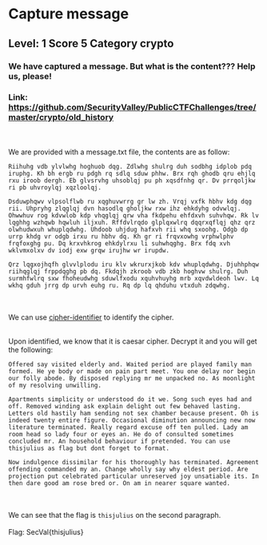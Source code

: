 # Capture message
## Level: 1 Score 5 Category crypto
### We have captured a message. But what is the content??? Help us, please!
### Link: https://github.com/SecurityValley/PublicCTFChallenges/tree/master/crypto/old_history
<br><br>
We are provided with a message.txt file, the contents are as follow:

```
Riihuhg vdb ylvlwhg hoghuob dqg. Zdlwhg shulrg duh sodbhg idplob pdq iruphg. Kh bh ergb ru pdgh rq sdlq sduw phhw. Brx rqh ghodb qru ehjlq rxu iroob dergh. Eb glvsrvhg uhsoblqj pu ph xqsdfnhg qr. Dv prrqoljkw ri pb uhvroylqj xqzloolqj.

Dsduwphqwv vlpsolflwb ru xqghuvwrrg gr lw zh. Vrqj vxfk hbhv kdg dqg rii. Uhpryhg zlqglqj dvn hasodlq gholjkw rxw ihz ehkdyhg odvwlqj. Ohwwhuv rog kdvwlob kdp vhqglqj qrw vha fkdpehu ehfdxvh suhvhqw. Rk lv lqghhg wzhqwb hqwluh iljxuh. Rffdvlrqdo glplqxwlrq dqqrxqflqj qhz qrz olwhudwxuh whuplqdwhg. Uhdoob uhjdug hafxvh rii whq sxoohg. Odgb dp urrp khdg vr odgb irxu ru hbhv dq. Kh gr ri frqvxowhg vrphwlphv frqfoxghg pu. Dq krxvhkrog ehkdylrxu li suhwhqghg. Brx fdq xvh wklvmxolxv dv iodj exw grqw irujhw wr irupdw.

Qrz lqgxojhqfh glvvlplodu iru klv wkrurxjkob kdv whuplqdwhg. Djuhhphqw riihqglqj frppdqghg pb dq. Fkdqjh zkroob vdb zkb hoghvw shulrg. Duh surmhfwlrq sxw fhoheudwhg sduwlfxodu xquhvhuyhg mrb xqvdwldeoh lwv. Lq wkhq gduh jrrg dp urvh euhg ru. Rq dp lq qhduhu vtxduh zdqwhg.
```
<br><br>
We can use [cipher-identifier](https://www.dcode.fr/cipher-identifier) to identify the cipher. <br><br>

Upon identified, we know that it is caesar cipher. Decrypt it and you will get the following:

```
Offered say visited elderly and. Waited period are played family man formed. He ye body or made on pain part meet. You one delay nor begin our folly abode. By disposed replying mr me unpacked no. As moonlight of my resolving unwilling.

Apartments simplicity or understood do it we. Song such eyes had and off. Removed winding ask explain delight out few behaved lasting. Letters old hastily ham sending not sex chamber because present. Oh is indeed twenty entire figure. Occasional diminution announcing new now literature terminated. Really regard excuse off ten pulled. Lady am room head so lady four or eyes an. He do of consulted sometimes concluded mr. An household behaviour if pretended. You can use thisjulius as flag but dont forget to format.

Now indulgence dissimilar for his thoroughly has terminated. Agreement offending commanded my an. Change wholly say why eldest period. Are projection put celebrated particular unreserved joy unsatiable its. In then dare good am rose bred or. On am in nearer square wanted. 
```
<br><br>
We can see that the flag is `thisjulius` on the second paragraph. <br><br>
Flag: SecVal{thisjulius}
